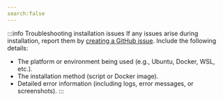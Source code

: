 ```yaml
---
search:false
---
```

:::info Troubleshooting installation issues
If any issues arise during installation, report them by [creating a GitHub issue](https://github.com/beclab/Olares/issues/new). Include the following details:
- The platform or environment being used (e.g., Ubuntu, Docker, WSL, etc.).
- The installation method (script or Docker image).
- Detailed error information (including logs, error messages, or screenshots).
:::